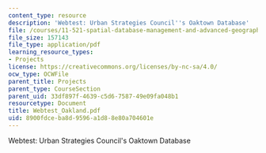 ```yaml
---
content_type: resource
description: 'Webtest: Urban Strategies Council''s Oaktown Database'
file: /courses/11-521-spatial-database-management-and-advanced-geographic-information-systems-spring-2003/8900fdceba8d9596a1d88e80a704601e_Webtest_Oakland.pdf
file_size: 157143
file_type: application/pdf
learning_resource_types:
- Projects
license: https://creativecommons.org/licenses/by-nc-sa/4.0/
ocw_type: OCWFile
parent_title: Projects
parent_type: CourseSection
parent_uid: 33df897f-4639-c5d6-7587-49e09fa048b1
resourcetype: Document
title: Webtest_Oakland.pdf
uid: 8900fdce-ba8d-9596-a1d8-8e80a704601e
---
```

Webtest: Urban Strategies Council's Oaktown Database